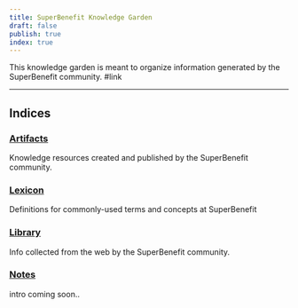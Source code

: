 ```yaml
---
title: SuperBenefit Knowledge Garden
draft: false
publish: true
index: true
---
```


This knowledge garden is meant to organize information generated by the SuperBenefit community.
#link 

---

## Indices

### [Artifacts](./artifacts/index.md#)

Knowledge resources created and published by the SuperBenefit community.

### [Lexicon](./tags/index.md#)

Definitions for commonly-used terms and concepts at SuperBenefit

### [Library](./library/index.md#)

Info collected from the web by the SuperBenefit community.

### [Notes](./notes/index.md#)

intro coming soon..
